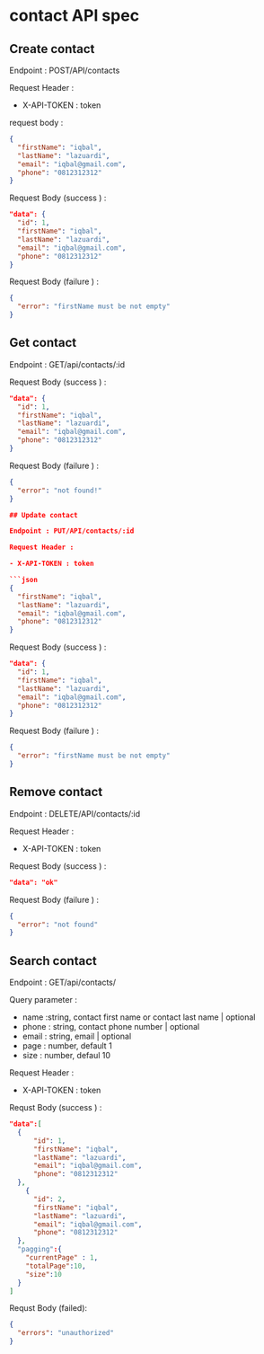 # contact API spec

## Create contact

Endpoint : POST/API/contacts

Request Header :

- X-API-TOKEN : token

request body :

```json
{
  "firstName": "iqbal",
  "lastName": "lazuardi",
  "email": "iqbal@gmail.com",
  "phone": "0812312312"
}
```

Request Body (success ) :

```json
"data": {
  "id": 1,
  "firstName": "iqbal",
  "lastName": "lazuardi",
  "email": "iqbal@gmail.com",
  "phone": "0812312312"
}
```

Request Body (failure ) :

```json
{
  "error": "firstName must be not empty"
}
```

## Get contact

Endpoint : GET/api/contacts/:id

Request Body (success ) :

```json
"data": {
  "id": 1,
  "firstName": "iqbal",
  "lastName": "lazuardi",
  "email": "iqbal@gmail.com",
  "phone": "0812312312"
}
```

Request Body (failure ) :

````json
{
  "error": "not found!"
}

## Update contact

Endpoint : PUT/API/contacts/:id

Request Header :

- X-API-TOKEN : token

```json
{
  "firstName": "iqbal",
  "lastName": "lazuardi",
  "email": "iqbal@gmail.com",
  "phone": "0812312312"
}
````

Request Body (success ) :

```json
"data": {
  "id": 1,
  "firstName": "iqbal",
  "lastName": "lazuardi",
  "email": "iqbal@gmail.com",
  "phone": "0812312312"
}
```

Request Body (failure ) :

```json
{
  "error": "firstName must be not empty"
}
```

## Remove contact

Endpoint : DELETE/API/contacts/:id

Request Header :

- X-API-TOKEN : token

Request Body (success ) :

```json
"data": "ok"
```

Request Body (failure ) :

```json
{
  "error": "not found"
}
```

## Search contact

Endpoint : GET/api/contacts/

Query parameter :

- name :string, contact first name or contact last name | optional
- phone : string, contact phone number | optional
- email : string, email | optional
- page : number, default 1
- size : number, defaul 10

Request Header :

- X-API-TOKEN : token

Requst Body (success ) :

```json
"data":[
  {
      "id": 1,
      "firstName": "iqbal",
      "lastName": "lazuardi",
      "email": "iqbal@gmail.com",
      "phone": "0812312312"
  },
    {
      "id": 2,
      "firstName": "iqbal",
      "lastName": "lazuardi",
      "email": "iqbal@gmail.com",
      "phone": "0812312312"
  },
  "pagging":{
    "currentPage" : 1,
    "totalPage":10,
    "size":10
  }
]

```

Requst Body (failed):

```json
{
  "errors": "unauthorized"
}
```
